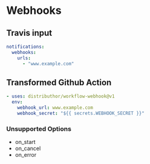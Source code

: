 # Webhooks

## Travis input

```yaml
notifications:
  webhooks:
    urls:
      - "www.example.com"
```

## Transformed Github Action

```yaml
- uses: distributhor/workflow-webhook@v1
  env:
    webhook_url: www.example.com
    webhook_secret: "${{ secrets.WEBHOOK_SECRET }}"
```

### Unsupported Options

- on_start
- on_cancel
- on_error
